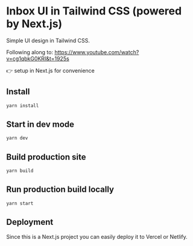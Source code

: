 # Inbox UI in Tailwind CSS (powered by Next.js)

Simple UI design in Tailwind CSS. 

Following along to: https://www.youtube.com/watch?v=cg1qbkG0KRI&t=1925s

👉 setup in Next.js for convenience 

## Install
```sh
yarn install
```

## Start in dev mode
```sh
yarn dev
```

## Build production site
```sh
yarn build
```

## Run production build locally
```sh
yarn start
```

## Deployment

Since this is a Next.js project you can easily deploy it to Vercel or Netlify.